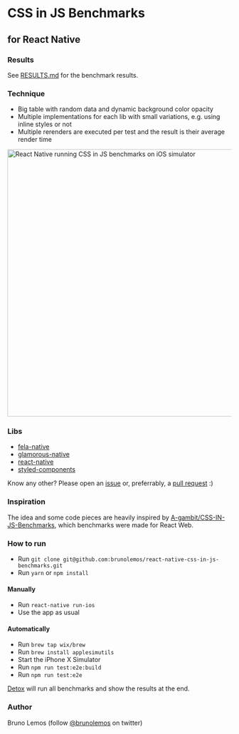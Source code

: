 # CSS in JS Benchmarks
## for React Native


### Results

See [RESULTS.md](RESULTS.md) for the benchmark results.


### Technique

- Big table with random data and dynamic background color opacity
- Multiple implementations for each lib with small variations, e.g. using inline styles or not
- Multiple rerenders are executed per test and the result is their average render time

<img alt="React Native running CSS in JS benchmarks on iOS simulator" src="https://user-images.githubusercontent.com/619186/33778451-cb70f6dc-dc2f-11e7-91b0-ebc78ea2644a.gif" height="600" />

### Libs

- [fela-native](https://github.com/rofrischmann/fela/tree/master/packages/fela-native)
- [glamorous-native](https://github.com/robinpowered/glamorous-native)
- [react-native](https://github.com/facebook/react-native)
- [styled-components](https://github.com/styled-components/styled-components)

Know any other? Please open an [issue](https://github.com/brunolemos/react-native-css-in-js-benchmarks/issues) or, preferrably, a [pull request](https://github.com/brunolemos/react-native-css-in-js-benchmarks/pulls) :)


### Inspiration

The idea and some code pieces are heavily inspired by [A-gambit/CSS-IN-JS-Benchmarks](https://github.com/A-gambit/CSS-IN-JS-Benchmarks), which benchmarks were made for React Web.

### How to run

- Run `git clone git@github.com:brunolemos/react-native-css-in-js-benchmarks.git`
- Run `yarn` or `npm install`

#### Manually
- Run `react-native run-ios`
- Use the app as usual

#### Automatically
- Run `brew tap wix/brew`
- Run `brew install applesimutils`
- Start the iPhone X Simulator
- Run `npm run test:e2e:build`
- Run `npm run test:e2e`

[Detox](https://github.com/wix/detox) will run all benchmarks and show the results at the end.

### Author

Bruno Lemos (follow [@brunolemos](https://twitter.com/brunolemos) on twitter)
